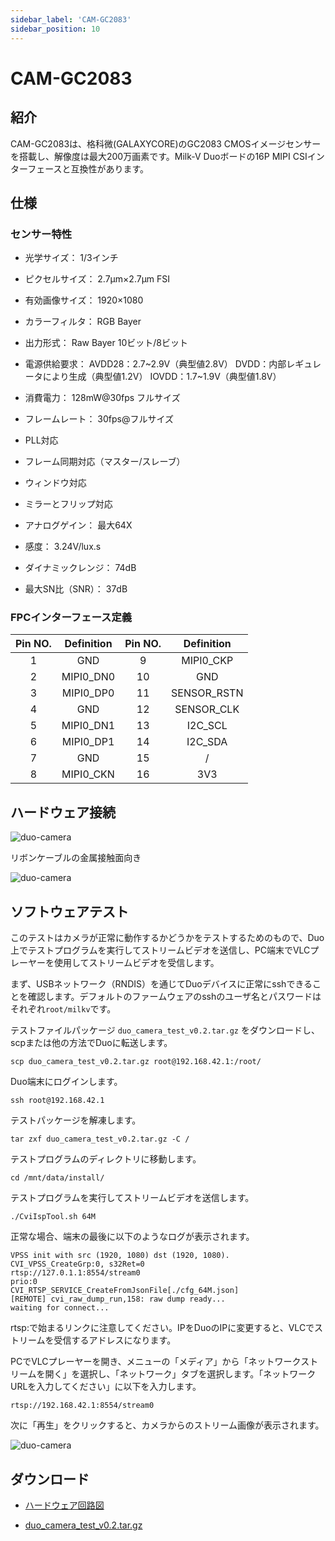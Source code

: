 ```yaml
---
sidebar_label: 'CAM-GC2083'
sidebar_position: 10
---
```

# CAM-GC2083
## 紹介
CAM-GC2083は、格科微(GALAXYCORE)のGC2083 CMOSイメージセンサーを搭載し、解像度は最大200万画素です。Milk-V Duoボードの16P MIPI CSIインターフェースと互換性があります。

## 仕様
### センサー特性
- 光学サイズ：
    1/3インチ

- ピクセルサイズ：
2.7μm×2.7μm FSI

- 有効画像サイズ：
1920×1080

- カラーフィルタ：
RGB Bayer

- 出力形式：
Raw Bayer 10ビット/8ビット

- 電源供給要求：
AVDD28：2.7~2.9V（典型値2.8V）
DVDD：内部レギュレータにより生成（典型値1.2V）
IOVDD：1.7~1.9V（典型値1.8V）

- 消費電力：
128mW@30fps フルサイズ

- フレームレート：
30fps@フルサイズ

- PLL対応

- フレーム同期対応（マスター/スレーブ）

- ウィンドウ対応

- ミラーとフリップ対応

- アナログゲイン：
最大64X

- 感度：
3.24V/lux.s

- ダイナミックレンジ：
74dB

- 最大SN比（SNR）：
37dB

### FPCインターフェース定義

| **Pin NO.** | **Definition** | **Pin NO.** | **Definition** |
|:-----------:|:--------------:|:-----------:|:--------------:|
| 1           | GND            | 9           | MIPI0_CKP      |
| 2           | MIPI0_DN0      | 10          | GND            |
| 3           | MIPI0_DP0      | 11          | SENSOR_RSTN    |
| 4           | GND            | 12          | SENSOR_CLK     |
| 5           | MIPI0_DN1      | 13          | I2C_SCL        |
| 6           | MIPI0_DP1      | 14          | I2C_SDA        |
| 7           | GND            | 15          | /              |
| 8           | MIPI0_CKN      | 16          | 3V3            |

## ハードウェア接続

![duo-camera](/docs/duo/duo-camera-connection_01.jpg)

リボンケーブルの金属接触面向き

![duo-camera](/docs/duo/duo-camera-connection_02.jpg)

## ソフトウェアテスト

このテストはカメラが正常に動作するかどうかをテストするためのもので、Duo上でテストプログラムを実行してストリームビデオを送信し、PC端末でVLCプレーヤーを使用してストリームビデオを受信します。

まず、USBネットワーク（RNDIS）を通じてDuoデバイスに正常にsshできることを確認します。デフォルトのファームウェアのsshのユーザ名とパスワードはそれぞれ`root/milkv`です。

テストファイルパッケージ `duo_camera_test_v0.2.tar.gz` をダウンロードし、scpまたは他の方法でDuoに転送します。
```
scp duo_camera_test_v0.2.tar.gz root@192.168.42.1:/root/
```

Duo端末にログインします。
```
ssh root@192.168.42.1
```

テストパッケージを解凍します。
```
tar zxf duo_camera_test_v0.2.tar.gz -C /
```

テストプログラムのディレクトリに移動します。
```
cd /mnt/data/install/
```

テストプログラムを実行してストリームビデオを送信します。
```
./CviIspTool.sh 64M
```

正常な場合、端末の最後に以下のようなログが表示されます。
```
VPSS init with src (1920, 1080) dst (1920, 1080).
CVI_VPSS_CreateGrp:0, s32Ret=0
rtsp://127.0.1.1:8554/stream0
prio:0
CVI_RTSP_SERVICE_CreateFromJsonFile[./cfg_64M.json]
[REMOTE] cvi_raw_dump_run,158: raw dump ready...
waiting for connect...
```
rtsp:で始まるリンクに注意してください。IPをDuoのIPに変更すると、VLCでストリームを受信するアドレスになります。

PCでVLCプレーヤーを開き、メニューの「メディア」から「ネットワークストリームを開く」を選択し、「ネットワーク」タブを選択します。「ネットワークURLを入力してください」に以下を入力します。
```
rtsp://192.168.42.1:8554/stream0
```
次に「再生」をクリックすると、カメラからのストリーム画像が表示されます。

![duo-camera](/docs/duo/duo-camera-vlc-stream.jpg)

## ダウンロード
- [ハードウェア回路図](https://github.com/milkv-duo/Accessories/blob/master/CAM-GC2083/Hardware_schematics/DUO_CAM_GC2083.pdf)

- [duo_camera_test_v0.2.tar.gz](https://github.com/milkv-duo/Accessories/blob/master/CAM-GC2083/Software_testing/duo_camera_test_v0.2.tar.gz)